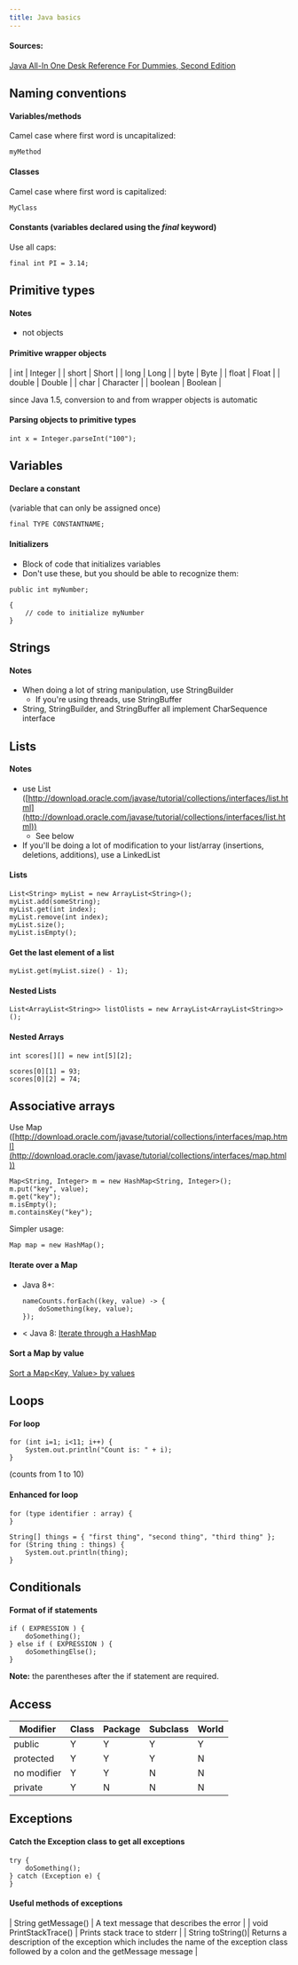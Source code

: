 ```yaml
---
title: Java basics
---
```


#### Sources:

[Java All-In One Desk Reference For Dummies, Second Edition](http://www.amazon.com/gp/product/0470124512)

## Naming conventions

#### Variables/methods

Camel case where first word is uncapitalized:

```
myMethod
```

#### Classes

Camel case where first word is capitalized:

```
MyClass
```

#### Constants (variables declared using the _final_ keyword)

Use all caps:

```
final int PI = 3.14;
```

## Primitive types

#### Notes

- not objects

#### Primitive wrapper objects

| int | Integer |
| short | Short |
| long | Long |
| byte | Byte |
| float | Float |
| double | Double |
| char | Character |
| boolean | Boolean |

since Java 1.5, conversion to and from wrapper objects is automatic

#### Parsing objects to primitive types

```
int x = Integer.parseInt("100");
```

## Variables

#### Declare a constant

(variable that can only be assigned once)

```
final TYPE CONSTANTNAME;
```

#### Initializers

- Block of code that initializes variables
- Don't use these, but you should be able to recognize them:

```
public int myNumber;

{
    // code to initialize myNumber
}
```

## Strings

#### Notes

- When doing a lot of string manipulation, use StringBuilder
  - If you're using threads, use StringBuffer
- String, StringBuilder, and StringBuffer all implement CharSequence interface

## Lists

#### Notes

- use List ([http://download.oracle.com/javase/tutorial/collections/interfaces/list.html](http://download.oracle.com/javase/tutorial/collections/interfaces/list.html))
  - See below
- If you'll be doing a lot of modification to your list/array (insertions, deletions, additions), use a LinkedList

#### Lists

```
List<String> myList = new ArrayList<String>();
myList.add(someString);
myList.get(int index);
myList.remove(int index);
myList.size();
myList.isEmpty();
```

#### Get the last element of a list

```
myList.get(myList.size() - 1);
```

#### Nested Lists

```
List<ArrayList<String>> listOlists = new ArrayList<ArrayList<String>>();
```

#### Nested Arrays

```
int scores[][] = new int[5][2];

scores[0][1] = 93;
scores[0][2] = 74;
```

## Associative arrays

Use Map ([http://download.oracle.com/javase/tutorial/collections/interfaces/map.html](http://download.oracle.com/javase/tutorial/collections/interfaces/map.html))

```
Map<String, Integer> m = new HashMap<String, Integer>();
m.put("key", value);
m.get("key");
m.isEmpty();
m.containsKey("key");
```

Simpler usage:

```
Map map = new HashMap();
```

#### Iterate over a Map

- Java 8+:

  ```
  nameCounts.forEach((key, value) -> {
      doSomething(key, value);
  });
  ```

- < Java 8: [Iterate through a HashMap](https://stackoverflow.com/q/1066589/399105)

#### Sort a Map by value

[Sort a Map<Key, Value> by values](https://stackoverflow.com/q/109383/399105)

## Loops

#### For loop

```
for (int i=1; i<11; i++) {
    System.out.println("Count is: " + i);
}
```

(counts from 1 to 10)

#### Enhanced for loop

```
for (type identifier : array) {
}

String[] things = { "first thing", "second thing", "third thing" };
for (String thing : things) {
    System.out.println(thing);
}
```

## Conditionals

#### Format of if statements

```
if ( EXPRESSION ) {
    doSomething();
} else if ( EXPRESSION ) {
    doSomethingElse();
}
```

**Note:** the parentheses after the if statement are required.

## Access

| Modifier    | Class | Package | Subclass | World |
| ----------- | ----- | ------- | -------- | ----- |
| public      | Y     | Y       | Y        | Y     |
| protected   | Y     | Y       | Y        | N     |
| no modifier | Y     | Y       | N        | N     |
| private     | Y     | N       | N        | N     |

## Exceptions

#### Catch the Exception class to get all exceptions

```
try {
    doSomething();
} catch (Exception e) {
}
```

#### Useful methods of exceptions

| String getMessage() | A text message that describes the error |
| void PrintStackTrace() | Prints stack trace to stderr |
| String toString()| Returns a description of the exception which includes the name of the exception class followed by a colon and the getMessage message |
